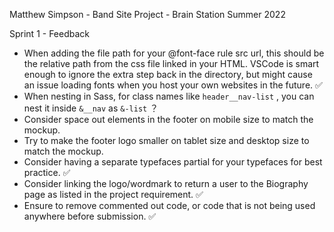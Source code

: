 Matthew Simpson - Band Site Project - Brain Station
Summer 2022

Sprint 1 - Feedback

- When adding the file path for your @font-face rule src url, this should be the relative path from the css file linked in your HTML. VSCode is smart enough to ignore the extra step back in the directory, but might cause an issue loading fonts when you host your own websites in the future. ✅
- When nesting in Sass, for class names like `header__nav-list` , you can nest it inside `&__nav` as `&-list` ？
- Consider space out elements in the footer on mobile size to match the mockup.
- Try to make the footer logo smaller on tablet size and desktop size to match the mockup.
- Consider having a separate typefaces partial for your typefaces for best practice. ✅
- Consider linking the logo/wordmark to return a user to the Biography page as listed in the project requirement. ✅
- Ensure to remove commented out code, or code that is not being used anywhere before submission. ✅
